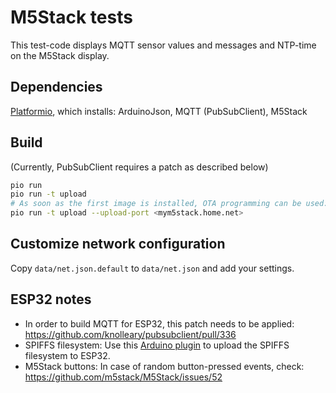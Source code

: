# M5Stack tests

This test-code displays MQTT sensor values and messages and NTP-time on the M5Stack display.

## Dependencies

[Platformio](https://platformio.org/), which installs: ArduinoJson, MQTT (PubSubClient), M5Stack

## Build

(Currently, PubSubClient requires a patch as described below)

```bash
pio run
pio run -t upload
# As soon as the first image is installed, OTA programming can be used:
pio run -t upload --upload-port <mym5stack.home.net>
```

## Customize network configuration

Copy `data/net.json.default` to `data/net.json` and add your settings.

## ESP32 notes

* In order to build MQTT for ESP32, this patch needs to be applied: https://github.com/knolleary/pubsubclient/pull/336
* SPIFFS filesystem: Use this [Arduino plugin](https://github.com/me-no-dev/arduino-esp32fs-plugin) to upload the SPIFFS filesystem to ESP32.
* M5Stack buttons: In case of random button-pressed events, check: <https://github.com/m5stack/M5Stack/issues/52>

